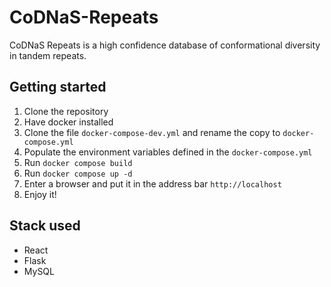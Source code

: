 # CoDNaS-Repeats

CoDNaS Repeats is a high confidence database of conformational diversity in tandem repeats.

## Getting started

1. Clone the repository
2. Have docker installed
3. Clone the file ```docker-compose-dev.yml``` and rename the copy to ```docker-compose.yml```
4. Populate the environment variables defined in the ```docker-compose.yml```
5. Run `docker compose build`
6. Run `docker compose up -d`
7. Enter a browser and put it in the address bar `http://localhost`
8. Enjoy it!

## Stack used
* React
* Flask
* MySQL
